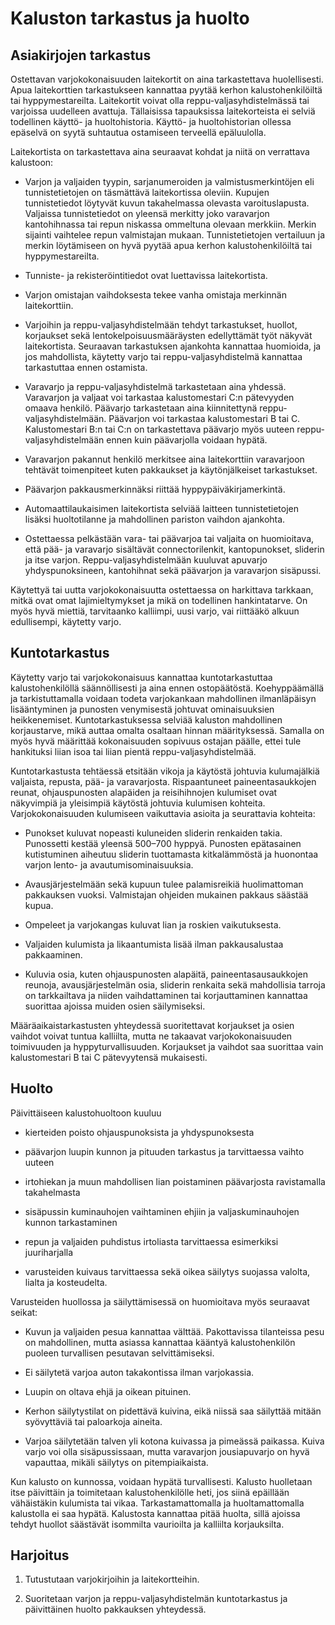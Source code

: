  # Kaluston tarkastus ja huolto
 
## Asiakirjojen tarkastus  


Ostettavan varjokokonaisuuden laitekortit on aina tarkastettava
huolellisesti. Apua laitekorttien tarkastukseen kannattaa pyytää kerhon
kalustohenkilöiltä tai hyppymestareilta. Laitekortit voivat olla
reppu-valjasyhdistelmässä tai varjoissa uudelleen avattuja. Tällaisissa
tapauksissa laitekorteista ei selviä todellinen käyttö- ja
huoltohistoria. Käyttö- ja huoltohistorian ollessa epäselvä on syytä
suhtautua ostamiseen terveellä epäluulolla.

Laitekortista on tarkastettava aina seuraavat kohdat ja niitä on
verrattava kalustoon:

-   Varjon ja valjaiden tyypin, sarjanumeroiden ja valmistusmerkintöjen
    eli tunnistetietojen on täsmättävä laitekortissa oleviin. Kupujen
    tunnistetiedot löytyvät kuvun takahelmassa olevasta varoituslapusta.
    Valjaissa tunnistetiedot on yleensä merkitty joko varavarjon
    kantohihnassa tai repun niskassa ommeltuna olevaan merkkiin. Merkin
    sijainti vaihtelee repun valmistajan mukaan. Tunnistetietojen
    vertailuun ja merkin löytämiseen on hyvä pyytää apua kerhon
    kalustohenkilöiltä tai hyppymestareilta.

-   Tunniste- ja rekisteröintitiedot ovat luettavissa laitekortista.

-   Varjon omistajan vaihdoksesta tekee vanha omistaja
    merkinnän laitekorttiin.

-   Varjoihin ja reppu-valjasyhdistelmään tehdyt tarkastukset, huollot,
    korjaukset sekä lentokelpoisuusmääräysten edellyttämät työt
    näkyvät laitekortista. Seuraavan tarkastuksen ajankohta kannattaa
    huomioida, ja jos mahdollista, käytetty varjo tai
    reppu-valjasyhdistelmä kannattaa tarkastuttaa ennen ostamista.

-   Varavarjo ja reppu-valjasyhdistelmä tarkastetaan aina yhdessä.
    Varavarjon ja valjaat voi tarkastaa kalustomestari C:n pätevyyden
    omaava henkilö. Päävarjo tarkastetaan aina
    kiinnitettynä reppu-valjasyhdistelmään. Päävarjon voi tarkastaa
    kalustomestari B tai C. Kalustomestari B:n tai C:n on tarkastettava
    päävarjo myös uuteen reppu-valjasyhdistelmään ennen kuin päävarjolla
    voidaan hypätä.

-   Varavarjon pakannut henkilö merkitsee aina laitekorttiin varavarjoon
    tehtävät toimenpiteet kuten pakkaukset ja
    käytönjälkeiset tarkastukset.

-   Päävarjon pakkausmerkinnäksi riittää hyppypäiväkirjamerkintä.

-   Automaattilaukaisimen laitekortista selviää laitteen
    tunnistetietojen lisäksi huoltotilanne ja mahdollinen pariston
    vaihdon ajankohta.

-   Ostettaessa pelkästään vara- tai päävarjoa tai valjaita on
    huomioitava, että pää- ja varavarjo sisältävät connectorilenkit,
    kantopunokset, sliderin ja itse varjon. Reppu-valjasyhdistelmään
    kuuluvat apuvarjo yhdyspunoksineen, kantohihnat sekä päävarjon ja
    varavarjon sisäpussi.

Käytettyä tai uutta varjokokonaisuutta ostettaessa on harkittava
tarkkaan, mitkä ovat omat lajimieltymykset ja mikä on todellinen
hankintatarve. On myös hyvä miettiä, tarvitaanko kalliimpi, uusi varjo,
vai riittääkö alkuun edullisempi, käytetty varjo.

## Kuntotarkastus  


Käytetty varjo tai varjokokonaisuus kannattaa kuntotarkastuttaa
kalustohenkilöllä säännöllisesti ja aina ennen ostopäätöstä.
Koehyppäämällä ja tarkistuttamalla voidaan todeta varjokankaan
mahdollinen ilmanläpäisyn lisääntyminen ja punosten venymisestä johtuvat
ominaisuuksien heikkenemiset. Kuntotarkastuksessa selviää kaluston
mahdollinen korjaustarve, mikä auttaa omalta osaltaan hinnan
määrityksessä. Samalla on myös hyvä määrittää kokonaisuuden sopivuus
ostajan päälle, ettei tule hankituksi liian isoa tai liian pientä
reppu-valjasyhdistelmää.

Kuntotarkastusta tehtäessä etsitään vikoja ja käytöstä johtuvia
kulumajälkiä valjaista, repusta, pää- ja varavarjosta. Rispaantuneet
paineentasaukkojen reunat, ohjauspunosten alapäiden ja reisihihnojen
kulumiset ovat näkyvimpiä ja yleisimpiä käytöstä johtuvia kulumisen
kohteita. Varjokokonaisuuden kulumiseen vaikuttavia asioita ja
seurattavia kohteita:

-   Punokset kuluvat nopeasti kuluneiden sliderin renkaiden takia.
    Punossetti kestää yleensä 500–700 hyppyä. Punosten epätasainen
    kutistuminen aiheutuu sliderin tuottamasta kitkalämmöstä ja
    huonontaa varjon lento- ja avautumisominaisuuksia.

-   Avausjärjestelmään sekä kupuun tulee palamisreikiä huolimattoman
    pakkauksen vuoksi. Valmistajan ohjeiden mukainen pakkaus
    säästää kupua.

-   Ompeleet ja varjokangas kuluvat lian ja roskien vaikutuksesta.

-   Valjaiden kulumista ja likaantumista lisää ilman
    pakkausalustaa pakkaaminen.

-   Kuluvia osia, kuten ohjauspunosten alapäitä, paineentasausaukkojen
    reunoja, avausjärjestelmän osia, sliderin renkaita sekä mahdollisia
    tarroja on tarkkailtava ja niiden vaihdattaminen tai korjauttaminen
    kannattaa suorittaa ajoissa muiden osien säilymiseksi.

Määräaikaistarkastusten yhteydessä suoritettavat korjaukset ja osien
vaihdot voivat tuntua kalliilta, mutta ne takaavat varjokokonaisuuden
toimivuuden ja hyppyturvallisuuden. Korjaukset ja vaihdot saa suorittaa
vain kalustomestari B tai C pätevyytensä mukaisesti.

## Huolto  


Päivittäiseen kalustohuoltoon kuuluu

-   kierteiden poisto ohjauspunoksista ja yhdyspunoksesta

-   päävarjon luupin kunnon ja pituuden tarkastus ja tarvittaessa vaihto
    uuteen

-   irtohiekan ja muun mahdollisen lian poistaminen päävarjosta
    ravistamalla takahelmasta

-   sisäpussin kuminauhojen vaihtaminen ehjiin ja valjaskuminauhojen
    kunnon tarkastaminen

-   repun ja valjaiden puhdistus irtoliasta tarvittaessa esimerkiksi
    juuriharjalla

-   varusteiden kuivaus tarvittaessa sekä oikea säilytys suojassa
    valolta, lialta ja kosteudelta.

Varusteiden huollossa ja säilyttämisessä on huomioitava myös seuraavat
seikat:

-   Kuvun ja valjaiden pesua kannattaa välttää. Pakottavissa tilanteissa
    pesu on mahdollinen, mutta asiassa kannattaa kääntyä kalustohenkilön
    puoleen turvallisen pesutavan selvittämiseksi.

-   Ei säilytetä varjoa auton takakontissa ilman varjokassia.

-   Luupin on oltava ehjä ja oikean pituinen.

-   Kerhon säilytystilat on pidettävä kuivina, eikä niissä saa säilyttää
    mitään syövyttäviä tai paloarkoja aineita.

-   Varjoa säilytetään talven yli kotona kuivassa ja pimeässä paikassa.
    Kuiva varjo voi olla sisäpussissaan, mutta varavarjon jousiapuvarjo
    on hyvä vapauttaa, mikäli säilytys on pitempiaikaista.

Kun kalusto on kunnossa, voidaan hypätä turvallisesti. Kalusto
huolletaan itse päivittäin ja toimitetaan kalustohenkilölle heti, jos
siinä epäillään vähäistäkin kulumista tai vikaa. Tarkastamattomalla ja
huoltamattomalla kalustolla ei saa hypätä. Kalustosta kannattaa pitää
huolta, sillä ajoissa tehdyt huollot säästävät isommilta vaurioilta ja
kalliilta korjauksilta.

## Harjoitus  


1.  Tutustutaan varjokirjoihin ja laitekortteihin.

2.  Suoritetaan varjon ja reppu-valjasyhdistelmän kuntotarkastus ja
    päivittäinen huolto pakkauksen yhteydessä.
